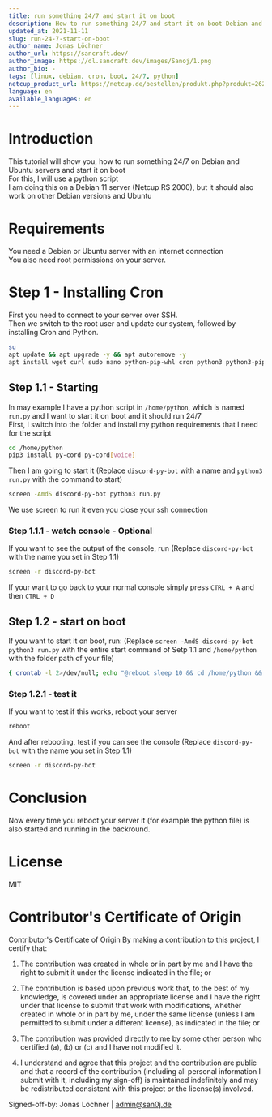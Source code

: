 ```yaml
---
title: run something 24/7 and start it on boot
description: How to run something 24/7 and start it on boot Debian and Ubuntu servers
updated_at: 2021-11-11
slug: run-24-7-start-on-boot
author_name: Jonas Löchner
author_url: https://sancraft.dev/
author_image: https://dl.sancraft.dev/images/Sanoj/1.png
author_bio: -
tags: [linux, debian, cron, boot, 24/7, python]
netcup_product_url: https://netcup.de/bestellen/produkt.php?produkt=2623
language: en
available_languages: en
---
```


# Introduction
This tutorial will show you, how to run something 24/7 on Debian and Ubuntu servers and start it on boot<br>
For this, I will use a python script<br>
I am doing this on a Debian 11 server (Netcup RS 2000), but it should also work on other Debian versions and Ubuntu 

# Requirements
You need a Debian or Ubuntu server with an internet connection <br>
You also need root permissions on your server.

# Step 1 - Installing Cron
First you need to connect to your server over SSH. <br>
Then we switch to the root user and update our system, followed by installing Cron and Python.
```sh
su
apt update && apt upgrade -y && apt autoremove -y
apt install wget curl sudo nano python-pip-whl cron python3 python3-pip screen -y
```

## Step 1.1 - Starting
In may example I have a python script in `/home/python`, which is named `run.py` and I want to start it on boot and it should run 24/7<br>
First, I switch into the folder and install my python requirements that I need for the script
```sh
cd /home/python
pip3 install py-cord py-cord[voice]
```
Then I am going to start it (Replace `discord-py-bot` with a name and `python3 run.py` with the command to start)
```sh
screen -AmdS discord-py-bot python3 run.py
```
We use screen to run it even you close your ssh connection

### Step 1.1.1 - watch console - Optional
If you want to see the output of the console, run (Replace `discord-py-bot` with the name you set in Step 1.1)
```sh
screen -r discord-py-bot
```
If your want to go back to your normal console simply press `CTRL + A` and then `CTRL + D`

## Step 1.2 - start on boot
If you want to start it on boot, run: (Replace `screen -AmdS discord-py-bot python3 run.py` with the entire start command of Setp 1.1 and `/home/python` with the folder path of your file)
```sh
{ crontab -l 2>/dev/null; echo "@reboot sleep 10 && cd /home/python && screen -AmdS discord-py-bot python3 run.py" ; } | crontab -
```

### Step 1.2.1 - test it
If you want to test if this works, reboot your server
```sh
reboot
```
And after rebooting, test if you can see the console (Replace `discord-py-bot` with the name you set in Step 1.1)
```sh
screen -r discord-py-bot
```

# Conclusion
Now every time you reboot your server it (for example the python file) is also started and running in the backround.

# License
MIT

# Contributor's Certificate of Origin
Contributor's Certificate of Origin By making a contribution to this project, I certify that:

 1) The contribution was created in whole or in part by me and I have the right to submit it under the license indicated in the file; or

 2) The contribution is based upon previous work that, to the best of my knowledge, is covered under an appropriate license and I have the right under that license to submit that work with modifications, whether created in whole or in part by me, under the same license (unless I am permitted to submit under a different license), as indicated in the file; or

 3) The contribution was provided directly to me by some other person who certified (a), (b) or (c) and I have not modified it.

 4) I understand and agree that this project and the contribution are public and that a record of the contribution (including all personal information I submit with it, including my sign-off) is maintained indefinitely and may be redistributed consistent with this project or the license(s) involved.

Signed-off-by: Jonas Löchner | [admin@san0j.de](mailto:admin@san0j.de)
